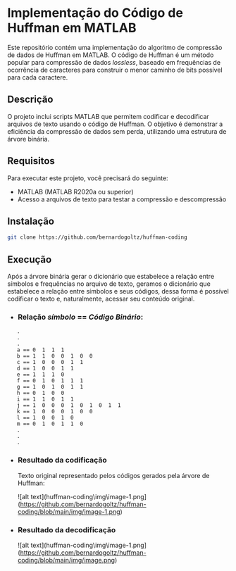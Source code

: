 # Implementação do Código de Huffman em MATLAB

Este repositório contém uma implementação do algoritmo de compressão de dados de Huffman em MATLAB. O código de Huffman é um método popular para compressão de dados _lossless_, baseado em frequências de ocorrência de caracteres para construir o menor caminho de bits possível para cada caractere.

## Descrição

O projeto inclui scripts MATLAB que permitem codificar e decodificar arquivos de texto usando o código de Huffman. O objetivo é demonstrar a eficiência da compressão de dados sem perda, utilizando uma estrutura de árvore binária.

## Requisitos

Para executar este projeto, você precisará do seguinte:

- MATLAB (MATLAB R2020a ou superior)
- Acesso a arquivos de texto para testar a compressão e descompressão

## Instalação

```bash
git clone https://github.com/bernardogoltz/huffman-coding
```

## Execução 

Após a árvore binária gerar o dicionário que estabelece a relação entre símbolos e frequências no arquivo de texto, geramos o dicionário que estabelece a relação entre símbolos e seus códigos, dessa forma é possível codificar o texto e, naturalmente, acessar seu conteúdo original. 

- ### Relação _símbolo_ == _Código Binário_:
```
   .
   .
   .
   a == 0  1  1  1
   b == 1  1  0  0  1  0  0
   c == 1  0  0  0  1  1
   d == 1  0  0  1  1
   e == 1  1  1  0
   f == 0  1  0  1  1  1
   g == 1  0  1  0  1  1
   h == 0  1  0  0
   i == 1  1  0  1  1
   j == 1  0  0  0  1  0  1  0  1  1
   k == 1  0  0  0  1  0  0
   l == 1  0  0  1  0
   m == 0  1  0  1  1  0
   .
   .
   .
```

- ###  Resultado da codificação
  Texto original representado pelos códigos gerados pela árvore de Huffman:

  ![alt text](huffman-coding\img\image-1.png](https://github.com/bernardogoltz/huffman-coding/blob/main/img/image-1.png)

- ### Resultado da decodificação
  ![alt text](huffman-coding\img\image-1.png](https://github.com/bernardogoltz/huffman-coding/blob/main/img/image.png)
